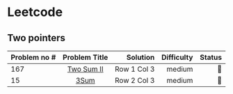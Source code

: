 # Leetcode
## Two pointers
| Problem no # | Problem Title | Solution | Difficulty | Status |
|----------|:--------:|---------:|---------:|---------:|
| 167 | [Two Sum II](https://leetcode.com/problems/two-sum-ii-input-array-is-sorted/) | Row 1 Col 3 | medium |🔷
| 15 | [3Sum](https://leetcode.com/problems/3sum/) | Row 2 Col 3 | medium |🔷

